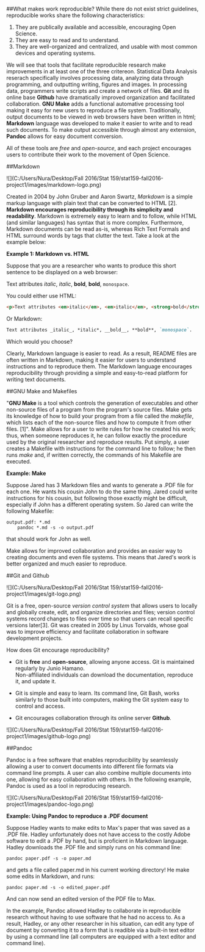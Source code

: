 ##What makes work reproducible?
While there do not exist strict guidelines, reproducible works share the following characteristics:  

1)	They are publically available and accessible, encouraging Open Science.
2)	They are easy to read and to understand.
3)	They are well-organized and centralized, and usable with most common devices and operating systems.  

We will see that tools that facilitate reproducible research make improvements in at least one of the three critereon. Statistical Data Analysis reserach specifically involves processing data, analyzing data through programming, and outputting writing, figures and images. In processing data, programmers write scripts and create a network of files. __Git__ and its online base __Github__ have dramatically improved organization and facilitated collaboration. __GNU Make__ adds a functional automative processing tool making it easy for new users to reproduce a file system. Traditionally, output documents to be viewed in web browsers have been written in html; __Markdown__ language was developed to make it easier to write and to read such documents. To make output accessible through almost any extension, __Pandoc__ allows for easy document conversion.  

All of these tools are  _free_ and _open-source_, and each project encourages users to contribute their work to the movement of Open Science. 


##Markdown

![](C:/Users/Nura/Desktop/Fall 2016/Stat 159/stat159-fall2016-project1/images/markdown-logo.png)

Created in 2004 by John Gruber and Aaron Swartz, _Markdown_ is a simple markup language with plain text that can be converted to HTML [2]. __Markdown encourages reproducibility through its simplicity and readability__. Markdown is extremely easy to learn and to follow, while HTML (and similar languages) has syntax that is more complex. Furthermore, Markdown documents can be read as-is, whereas Rich Text Formals and HTML surround words by tags that clutter the text. Take a look at the example below:

__Example 1: Markdown vs. HTML__

Suppose that you are a researcher who wants to produce this short sentence to be displayed on a web browser:

Text attributes _italic_, *italic*, __bold__, **bold**, `monospace`.
  
You could either use HTML:

```html
<p>Text attributes <em>italic</em>, <em>italic</em>, <strong>bold</strong>, <strong>bold</strong>, <code>monospace</code>.</p>

```

Or Markdown:

```markdown
Text attributes _italic_, *italic*, __bold__, **bold**, `monospace`.
```

Which would you choose?

Clearly, Markdown language is easier to read. As a result, README files are often written in Markdown, making it easier for users to understand instructions and to reproduce them. The Markdown language encourages reproducibility through providing a simple and easy-to-read platform for writing text documents.

##GNU Make and Makefiles

"**GNU Make** is a tool which controls the generation of executables and other non-source files of a program from the program's source files. Make gets its knowledge of how to build your program from a file called the *makefile*, which lists each of the non-source files and how to compute it from other files. [1]". Make allows for a user to write rules for how he created his work; thus, when someone reproduces it, he can follow exactly the procedure used by the original researcher and reproduce results. Put simply, a user creates a Makefile with instructions for the command line to follow; he then runs _make_ and, if written correctly, the commands of his Makefile are executed.

__Example: Make__

Suppose Jared has 3 Markdown files and wants to generate a .PDF file for each one. He wants his cousin John to do the same thing. Jared could write instructions for his cousin, but following those exactly might be difficult, especially if John has a different operating system. So Jared can write the following Makefile:

```
output.pdf: *.md
	pandoc *.md -s -o output.pdf
```

that should work for John as well. 

Make allows for improved collaboration and provides an easier way to creating documents and even file systems. This means that Jared's work is better organized and much easier to reproduce.


##Git and Github

![](C:/Users/Nura/Desktop/Fall 2016/Stat 159/stat159-fall2016-project1/images/git-logo.png)


Git is a free, open-source _version control system_ that allows users to locally and globally create, edit, and organize directories and files; version control systems record changes to files over time so that users can recall specific versions later[3].  Git was created in 2005 by Linus Torvalds, whose goal was to improve efficiency and facilitate collaboration in software development projects.  

How does Git encourage reproducibility?  

+ Git is __free__ and __open-source__, allowing anyone access.
Git is maintained regularly by Junio Hamano.  
Non-affiliated individuals can download the documentation, reproduce it, and update it.

+ Git is simple and easy to learn. Its command line, Git Bash, works similarly to those built into computers, making the Git system easy to control and access.

+ Git encourages collaboration through its online server __Github__.



![](C:/Users/Nura/Desktop/Fall 2016/Stat 159/stat159-fall2016-project1/images/github-logo.png)


##Pandoc

Pandoc is a free software that enables reproducibility by seamlessly allowing a user to convert documents into different file formats via command line prompts. A user can also combine multiple documents into one, allowing for easy collaboration with others. In the following example, Pandoc is used as a tool in reproducing research.


![](C:/Users/Nura/Desktop/Fall 2016/Stat 159/stat159-fall2016-project1/images/pandoc-logo.png)



__Example: Using Pandoc to reproduce a .PDF document__

Suppose Hadley wants to make edits to Max's paper that was saved as a .PDF file. Hadley unfortunately does not have access to the costly Adobe software to edit a .PDF by hand, but is proficient in Markdown language. Hadley downloads the .PDF file and simply runs on his command line:

```
pandoc paper.pdf -s -o paper.md
```

and gets a file called paper.md in his current working directory! He make some edits in Markdown, and runs:


```
pandoc paper.md -s -o edited_paper.pdf
```

And can now send an edited version of the PDF file to Max.


In the example, Pandoc allowed Hadley to collaborate in reproducible research without having to use software that he had no access to. As a result, Hadley, or any other researcher in his situation, can edit any type of document by converting it to a form that is readible via a built-in text editor by using a command line (all computers are equipped with a text editor and command line). 